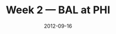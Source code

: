 ---
layout: game
title: Week 2 — BAL at PHI
season: 2012
game_id: 2012_02_BAL_PHI
week: 2
date: 2012-09-16
home_team: PHI
away_team: BAL
final_home: 
final_away: 
pbp_url: /assets/data/pbp/2012/2012_02_BAL_PHI.csv.gz
---